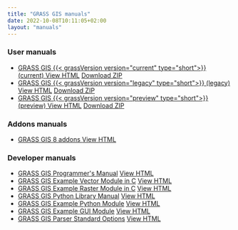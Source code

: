 ```yaml
---
title: "GRASS GIS manuals"
date: 2022-10-08T10:11:05+02:00
layout: "manuals"
---
```


### User manuals

<ul id="links" class="list-unstyled version">
 <li>
  <span class="mwl"><a href="/grass{{< currentVersionNodots.inline  >}}{{- .Site.Data.grass.current_version_nodots -}}{{</currentVersionNodots.inline >}}
/manuals/index.html " target="_blank"> GRASS GIS {{< grassVersion version="current" type="short">}}  (current) </a></span>
  <a href="/grass{{< currentVersionNodots.inline  />}}/manuals/index.html" class="inl btn btn-primary" target="_blank">View HTML</a> <a href="/grass{{< currentVersionNodots.inline  />}}/manuals/grass-{{< currentVersionShort.inline  >}}{{- .Site.Data.grass.current_version_short -}}{{</currentVersionShort.inline >}}_html_manual.zip" class="inl btn btn-secondary">Download ZIP</a>
 </li>
 <li>
  <span class="mwl"><a href="/grass{{< legacyVersionNodots.inline  >}}{{- .Site.Data.grass.legacy_version_nodots -}}{{</legacyVersionNodots.inline >}}/manuals/index.html " target="_blank"> GRASS GIS {{< grassVersion version="legacy" type="short">}}  (legacy) </a></span>
  <a href="/grass{{< legacyVersionNodots.inline  />}}/manuals/index.html" class="inl btn btn-primary" target="_blank">View HTML</a>
   <a href="/grass{{< legacyVersionNodots.inline  />}}/manuals/grass-{{< legacyVersionShort.inline  >}}{{- .Site.Data.grass.legacy_version_short -}}{{</legacyVersionShort.inline >}}_html_manual.zip" class="inl btn btn-secondary">Download ZIP</a>
 </li>
 <li>
  <span class="mwl"><a href="/grass{{< previewVersionNodots.inline  >}}{{- .Site.Data.grass.preview_version_nodots -}}{{</previewVersionNodots.inline >}}/manuals/index.html " target="_blank"> GRASS GIS {{< grassVersion version="preview" type="short">}}  (preview) </a></span>
  <a href="/grass{{< previewVersionNodots.inline  />}}/manuals/index.html" class="inl btn btn-primary" target="_blank">View HTML</a>
   <a href="/grass{{< previewVersionNodots.inline  />}}/manuals/grass-{{< previewVersionShort.inline  >}}{{- .Site.Data.grass.preview_version_short -}}{{</previewVersionShort.inline >}}_html_manual.zip" class="inl btn btn-secondary">Download ZIP</a>
 </li>
</ul>

### Addons manuals

<ul id="links" class="list-unstyled version">
 <li>
  <span class="mwl"><a href="/grass8/manuals/addons/ " target="_blank"> GRASS GIS 8 addons </a></span>
  <a href="/grass8/manuals/addons/" class="inl btn btn-primary" target="_blank">View HTML</a>
  </li>
<!-- outdated
 <li>
  <span class="mwl"><a href="/grass7/manuals/addons/ " target="_blank"> GRASS GIS 7 addons </a></span>
  <a href="/grass7/manuals/addons/" class="inl btn btn-primary" target="_blank">View HTML</a>
  </li>
<li>
  <span class="mwl"><a href="/grass6/manuals/addons/ " target="_blank"> GRASS GIS 6 addons (unsupported) </a></span>
  <a href="/grass6/manuals/addons/" class="inl btn btn-primary" target="_blank">View HTML</a>
  </li>
-->
</ul>

### Developer manuals

<ul id="links" class="list-unstyled version">
 <li>
  <span class="mwl-l"><a href="/programming8/ " target="_blank">GRASS GIS Programmer's Manual</a></span>
  <a href="/programming8/" class="inl btn btn-primary" target="_blank">View HTML</a>
  </li>
 <li>
  <span class="mwl-l"><a href="https://github.com/OSGeo/grass/tree/main/doc/examples/vector/v.example " target="_blank"> GRASS GIS Example Vector Module in C</a></span>
  <a href="https://github.com/OSGeo/grass/tree/main/doc/examples/vector/v.example" class="inl btn btn-primary" target="_blank">View HTML</a>
  </li>
 <li>
  <span class="mwl-l"><a href="https://github.com/OSGeo/grass/tree/main/doc/examples/raster/r.example " target="_blank"> GRASS GIS Example Raster Module in C</a></span>
  <a href="https://github.com/OSGeo/grass/tree/main/doc/examples/raster/r.example" class="inl btn btn-primary" target="_blank">View HTML</a>
  </li>
 <li>
  <span class="mwl-l"><a href="/grass{{< currentVersionNodots.inline  />}}/manuals/libpython/index.html " target="_blank"> GRASS GIS Python Library Manual</a></span>
  <a href="/grass{{< currentVersionNodots.inline  />}}/manuals/libpython/index.html" class="inl btn btn-primary" target="_blank">View HTML</a>
  </li>
 <li>
  <span class="mwl-l"><a href="https://gitlab.com/vpetras/r.example.plus " target="_blank"> GRASS GIS Example Python Module</a></span>
  <a href="https://gitlab.com/vpetras/r.example.plus" class="inl btn btn-primary" target="_blank">View HTML</a>
  </li>
 <li>
  <span class="mwl-l"><a href="https://github.com/OSGeo/grass/tree/main/doc/gui/wxpython/example " target="_blank"> GRASS GIS Example GUI Module</a></span>
  <a href="https://github.com/OSGeo/grass/tree/main/doc/gui/wxpython/example" class="inl btn btn-primary" target="_blank">View HTML</a>
  </li>
 <li>
  <span class="mwl-l"><a href="/grass{{< currentVersionNodots.inline  />}}/manuals/parser_standard_options.html " target="_blank"> GRASS GIS Parser Standard Options</a></span>
  <a href="/grass{{< currentVersionNodots.inline  />}}/manuals/parser_standard_options.html" class="inl btn btn-primary" target="_blank">View HTML</a>
  </li>
</ul>
